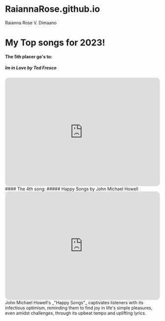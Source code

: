 # RaiannaRose.github.io
Raianna Rose V. Dimaano

# My Top songs for 2023!
#### The 5th placer go's to: 
##### Im in Love by Ted Fresco
<iframe style="border-radius:12px" src="https://open.spotify.com/embed/track/2k2AJgV5PAA4pIl9jdJxqz?utm_source=generator" width="100%" height="352" frameBorder="0" allowfullscreen="" allow="autoplay; clipboard-write; encrypted-media; fullscreen; picture-in-picture" loading="lazy"></iframe>
#### The 4th song: 
##### Happy Songs by John Michael Howell
<iframe style="border-radius:12px" src="https://open.spotify.com/embed/track/5XbHjBks2qfY4hJcK0FtEq?utm_source=generator" width="100%" height="352" frameBorder="0" allowfullscreen="" allow="autoplay; clipboard-write; encrypted-media; fullscreen; picture-in-picture" loading="lazy"></iframe>
John Michael Howell's _"Happy Songs"_ captivates listeners with its infectious optimism, reminding them to find joy in life's simple pleasures, even amidst challenges, through its upbeat tempo and uplifting lyrics.




